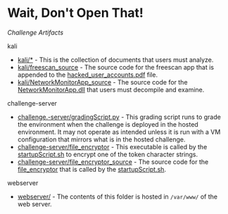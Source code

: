 # Wait, Don't Open That!

_Challenge Artifacts_

kali
- [kali/*](./kali/) - This is the collection of documents that users must analyze.
- [kali/freescan_source](./kali/freescan_source/) - The source code for the freescan app that is appended to the [hacked_user_accounts.pdf](./kali/hacked_user_accounts.pdf) file.
- [kali/NetworkMonitorApp_source](./kali/NetworkMonitorApp_source/) - The source code for the [NetworkMonitorApp.dll](./kali/NetworkMonitorApp.dll) that users must decompile and examine.

challenge-server
- [challenge.-server/gradingScript.py](./challenge-server/gradingScript.py) - This grading script runs to grade the environment when the challenge is deployed in the hosted environment. It may not operate as intended unless it is run with a VM configuration that mirrors what is in the hosted challenge. 
- [challenge-server/file_encryptor](./challenge-server/file_encryptor) - This executable is called by the [startupScript.sh](./challenge-server/startupScript.sh) to encrypt one of the token character strings.
- [challenge-server/file_encryptor_source](./challenge-server/file_encryptor_source/) - The source code for the [file_encryptor](./challenge-server/file_encryptor) that is called by the [startupScript.sh](./challenge-server/startupScript.sh). 

webserver
- [webserver/](./webserver/html/) - The contents of this folder is hosted in `/var/www/` of the web server. 
